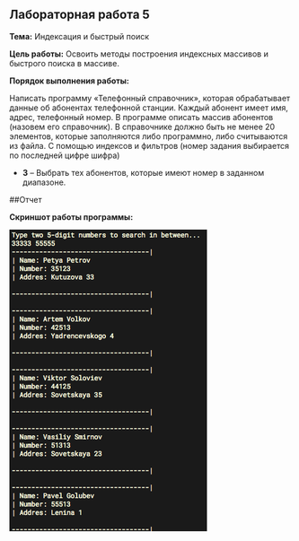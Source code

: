 ## Лабораторная работа 5

**Тема:** Индексация и быстрый поиск

**Цель работы:** Освоить методы построения индексных массивов и быстрого
поиска в массиве.

**Порядок выполнения работы:**

Написать программу «Телефонный справочник», которая обрабатывает данные об абонентах телефонной станции. Каждый абонент имеет имя, адрес, телефонный номер. В программе описать массив абонентов (назовем его справочник). В справочнике должно быть не менее 20 элементов, которые заполняются либо программно, либо считываются из файла.
С помощью индексов и фильтров (номер задания выбирается по последней цифре шифра)

+ **3** – Выбрать тех абонентов, которые имеют номер в заданном диапазоне.

##Отчет

**Скриншот работы программы:**

![screenshot](./img/5.png)

